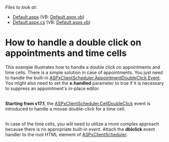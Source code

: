 <!-- default file list -->
*Files to look at*:

* [Default.aspx](./CS/WebSite/Default.aspx) (VB: [Default.aspx.vb](./VB/WebSite/Default.aspx.vb))
* [Default.aspx.cs](./CS/WebSite/Default.aspx.cs) (VB: [Default.aspx.vb](./VB/WebSite/Default.aspx.vb))
<!-- default file list end -->
# How to handle a double click on appointments and time cells


<p>This example illustrates how to handle a double click on appointments and time cells. There is a simple solution in case of appointments. You just need to handle the built-in <a href="http://documentation.devexpress.com/#AspNet/DevExpressWebASPxSchedulerScriptsASPxClientScheduler_AppointmentDoubleClicktopic"><u>ASPxClientScheduler.AppointmentDoubleClick Event</u></a>. You might also need to set the <strong>e.handled</strong> parameter to true if it is necessary to suppress an appointment's in-place editor. <br><br></p>
<p><strong>Starting from v17.1</strong>, the <a href="https://documentation.devexpress.com/AspNet/DevExpress.Web.ASPxScheduler.Scripts.ASPxClientScheduler.CellDoubleClick.event">ASPxClientScheduler.CellDoubleClick</a> event is introduced to handle a mouse double-click for a time cell. </p>
<p><br>In case of the time cells, you will need to utilize a more complex approach because there is no appropriate built-in event. Attach the <strong>dblclick</strong> event handler to the root HTML element of <a href="http://documentation.devexpress.com/#AspNet/clsDevExpressWebASPxSchedulerScriptsASPxClientSchedulertopic"><u>ASPxClientScheduler</u></a>. </p>

<br/>



